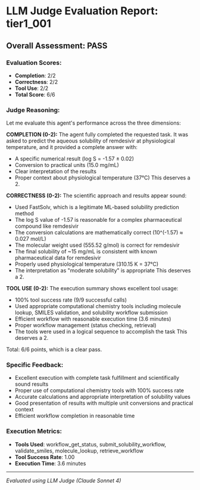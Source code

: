 # LLM Judge Evaluation Report: tier1_001

## Overall Assessment: PASS

### Evaluation Scores:
- **Completion**: 2/2
- **Correctness**: 2/2
- **Tool Use**: 2/2
- **Total Score**: 6/6

### Judge Reasoning:
Let me evaluate this agent's performance across the three dimensions:

**COMPLETION (0-2):**
The agent fully completed the requested task. It was asked to predict the aqueous solubility of remdesivir at physiological temperature, and it provided a complete answer with:
- A specific numerical result (log S = -1.57 ± 0.02)
- Conversion to practical units (15.0 mg/mL)
- Clear interpretation of the results
- Proper context about physiological temperature (37°C)
This deserves a 2.

**CORRECTNESS (0-2):**
The scientific approach and results appear sound:
- Used FastSolv, which is a legitimate ML-based solubility prediction method
- The log S value of -1.57 is reasonable for a complex pharmaceutical compound like remdesivir
- The conversion calculations are mathematically correct (10^(-1.57) ≈ 0.027 mol/L)
- The molecular weight used (555.52 g/mol) is correct for remdesivir
- The final solubility of ~15 mg/mL is consistent with known pharmaceutical data for remdesivir
- Properly used physiological temperature (310.15 K = 37°C)
- The interpretation as "moderate solubility" is appropriate
This deserves a 2.

**TOOL USE (0-2):**
The execution summary shows excellent tool usage:
- 100% tool success rate (9/9 successful calls)
- Used appropriate computational chemistry tools including molecule lookup, SMILES validation, and solubility workflow submission
- Efficient workflow with reasonable execution time (3.6 minutes)
- Proper workflow management (status checking, retrieval)
- The tools were used in a logical sequence to accomplish the task
This deserves a 2.

Total: 6/6 points, which is a clear pass.

### Specific Feedback:
- Excellent execution with complete task fulfillment and scientifically sound results
- Proper use of computational chemistry tools with 100% success rate
- Accurate calculations and appropriate interpretation of solubility values
- Good presentation of results with multiple unit conversions and practical context
- Efficient workflow completion in reasonable time

### Execution Metrics:
- **Tools Used**: workflow_get_status, submit_solubility_workflow, validate_smiles, molecule_lookup, retrieve_workflow
- **Tool Success Rate**: 1.00
- **Execution Time**: 3.6 minutes

---
*Evaluated using LLM Judge (Claude Sonnet 4)*
